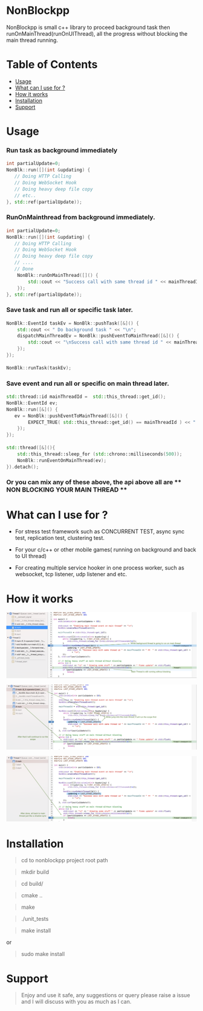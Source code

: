 NonBlockpp
==========

NonBlockpp is small c++ library to proceed background task then runOnMainThread(runOnUIThread), all the progress without blocking the main thread running. 

Table of Contents
=================

* [Usage](#usage)
* [What can I use for ?](#what-can-i-use-for-)
* [How it works](#how-it-works)
* [Installation](#installation)
* [Support](#support)


Usage
=====

### Run task as background immediately
```cpp
int partialUpdate=0;
NonBlk::run([](int &updating) {
   // Doing HTTP Calling
   // Doing WebSocket Hook
   // Doing heavy deep file copy
   // etc..
}, std::ref(partialUpdate));
```

### RunOnMainthread from background immediately.
```cpp
int partialUpdate=0;
NonBlk::run([](int &updating) {
   // Doing HTTP Calling
   // Doing WebSocket Hook
   // Doing heavy deep file copy
   // ....
   // Done 
    NonBlk::runOnMainThread([]() {
        std::cout << "Success call with same thread id " << mainThreadId << " ==  " << std::this_thread::get_id() << "\n";
    });
}, std::ref(partialUpdate));
```

### Save task and run all or specific task later.
```cpp
NonBlk::EventId taskEv = NonBlk::pushTask([&]() {
    std::cout << " Do background task " << "\n";
    dispatchMainThreadEv = NonBlk::pushEventToMainThread([&]() {
        std::cout << "\nSuccess call with same thread id " << mainThreadId << " ==  " << std::this_thread::get_id() << "\n";
    });
});

NonBlk::runTask(taskEv);
```

### Save event and run all or specific on main thread later.
```cpp
std::thread::id mainThreadId =  std::this_thread::get_id();
NonBlk::EventId ev;
NonBlk::run([&]() {
   ev = NonBlk::pushEventToMainThread([&]() {
        EXPECT_TRUE( std::this_thread::get_id() == mainThreadId ) << " It is not main thread!! " << std::this_thread::get_id() << " == " << mainThreadId << "\n";
    });
});

std::thread([&](){
    std::this_thread::sleep_for (std::chrono::milliseconds(500));
    NonBlk::runEventOnMainThread(ev);
}).detach();
```

### Or you can mix any of these above, the api above all are ** NON BLOCKING YOUR MAIN THREAD ** 


What can I use for ?
====================

- For stress test framework such as CONCURRENT TEST, async sync test, replication test, clustering test.

- For your c/c++ or other mobile games( running on background and back to UI thread)

- For creating multiple service hooker in one process worker, such as websocket, tcp listener, udp listener and etc.


How it works
============

![Image1 of nonblockpp](img1.png)

![Image2 of nonblockpp](img2.png)

![Image3 of nonblockpp](img3.png)



Installation
============

> cd to nonblockpp project root path

> mkdir build

> cd build/

> cmake ..

> make

> ./unit_tests 

> make install

or

> sudo make install


Support
=======

> Enjoy and use it safe, any suggestions or query please raise a issue and I will discuss with you as much as I can.

